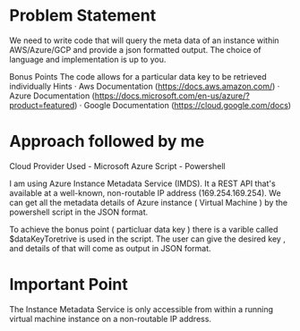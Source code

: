 # Problem Statement
We need to write code that will query the meta data of an instance within AWS/Azure/GCP and provide a json formatted output. The choice of language and implementation is up to you.

Bonus Points
The code allows for a particular data key to be retrieved individually
Hints
·         Aws Documentation (https://docs.aws.amazon.com/)
·         Azure Documentation (https://docs.microsoft.com/en-us/azure/?product=featured)
·         Google Documentation (https://cloud.google.com/docs)

# Approach followed by me
Cloud Provider Used - Microsoft Azure
Script - Powershell 

I am using Azure Instance Metadata Service (IMDS). It a REST API that's available at a well-known, non-routable IP address (169.254.169.254).
We can get all the metadata details of Azure instance ( Virtual Machine ) by the powershell script in the JSON format.

To achieve the bonus point ( particluar data key ) there is a varible called $dataKeyToretrive is used in the script. The user can give the desired key , and details of that will come as output in JSON format.

# Important Point
The Instance Metadata Service is only accessible from within a running virtual machine instance on a non-routable IP address.


